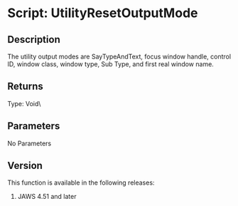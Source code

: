 # Script: UtilityResetOutputMode

## Description

The utility output modes are SayTypeAndText, focus window handle,
control ID, window class, window type, Sub Type, and first real window
name.

## Returns

Type: Void\

## Parameters

No Parameters

## Version

This function is available in the following releases:

1.  JAWS 4.51 and later
